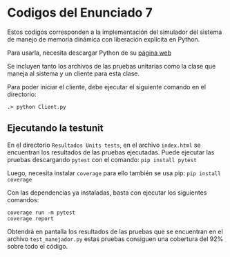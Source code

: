 # Codigos del Enunciado 7

Estos codigos corresponden a la implementación del simulador del sistema de manejo de memoria dinámica con liberación explícita en Python.

Para usarla, necesita descargar Python
de su [página web](https://www.python.org/downloads/)

Se incluyen tanto los archivos de las pruebas unitarias como la clase que maneja al sistema y un cliente para esta clase.

Para poder iniciar el cliente, debe ejecutar el siguiente comando en el directorio:

```
.> python Client.py
```


## Ejecutando la testunit
En el directorio `Resultados Units tests`, en el archivo `index.html` se encuentran 
los resultados de las pruebas ejecutadas. Puede ejecutar las pruebas descargando `pytest`
con el comando:
`pip install pytest`

Luego, necesita instalar `coverage` para ello también se usa pip: `pip install coverage`

Con las dependencias ya instaladas, basta con ejecutar los siguientes comandos:
```
coverage run -m pytest
coverage report
```

Obtendrá en pantalla los resultados de las pruebas que se encuentran en el archivo `test_manejador.py` estas pruebas
consiguen una cobertura del 92% sobre todo el código.
